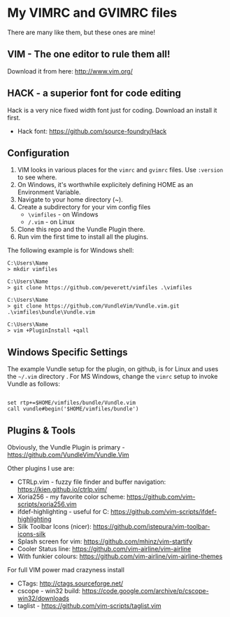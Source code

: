 # My VIMRC and GVIMRC files

There are many like them, but these ones are mine!

## VIM - The one editor to rule them all!

Download it from here: http://www.vim.org/

## HACK - a superior font for code editing
Hack is a very nice fixed width font just for coding. Download an install it first.
* Hack font: https://github.com/source-foundry/Hack

## Configuration

1. VIM looks in various places for the ```vimrc``` and ```gvimrc``` files. Use 
```:version``` to see where.
2. On Windows, it's worthwhile explicitely defining HOME as an Environment 
Variable.
3. Navigate to your home directory (~).
4. Create a subdirectory for your vim config files
    * ```\vimfiles``` - on Windows
    * ```/.vim``` - on Linux
5. Clone this repo and the Vundle Plugin there.
6. Run vim the first time to install all the plugins.

The following example is for Windows shell:
```
C:\Users\Name
> mkdir vimfiles

C:\Users\Name
> git clone https://github.com/peverett/vimfiles .\vimfiles

C:\Users\Name
> git clone https://github.com/VundleVim/Vundle.vim.git .\vimfiles\bundle\Vundle.vim 

C:\Users\Name
> vim +PluginInstall +qall
```

## Windows Specific Settings
The example Vundle setup for the plugin, on github, is for Linux and uses the 
```~/.vim``` directory . For MS Windows, change the ```vimrc``` 
setup to invoke Vundle as follows:
```

set rtp+=$HOME/vimfiles/bundle/Vundle.vim
call vundle#begin('$HOME/vimfiles/bundle')

```

## Plugins & Tools

Obviously, the Vundle Plugin is primary - https://github.com/VundleVim/Vundle.Vim

Other plugins I use are:
* CTRLp.vim - fuzzy file finder and buffer navigation: https://kien.github.io/ctrlp.vim/
* Xoria256 - my favorite color scheme: https://github.com/vim-scripts/xoria256.vim
* ifdef-highlighting - useful for C: https://github.com/vim-scripts/ifdef-highlighting
* Silk Toolbar Icons (nicer): https://github.com/istepura/vim-toolbar-icons-silk
* Splash screen for vim: https://github.com/mhinz/vim-startify 
* Cooler Status line: https://github.com/vim-airline/vim-airline
* With funkier colours: https://github.com/vim-airline/vim-airline-themes

For full VIM power mad crazyness install
* CTags: http://ctags.sourceforge.net/
* cscope - win32 build: https://code.google.com/archive/p/cscope-win32/downloads
* taglist - https://github.com/vim-scripts/taglist.vim

